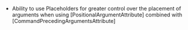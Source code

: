 *   Ability to use Placeholders for greater control over the placement of arguments when using \[PositionalArgumentAttribute] combined with \[CommandPrecedingArgumentsAttribute]

